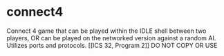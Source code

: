 # connect4
Connect 4 game that can be played within the IDLE shell between two players, OR can be played on the networked version against a random AI. Utilizes ports and protocols. [[ICS 32, Program 2]] DO NOT COPY OR USE
